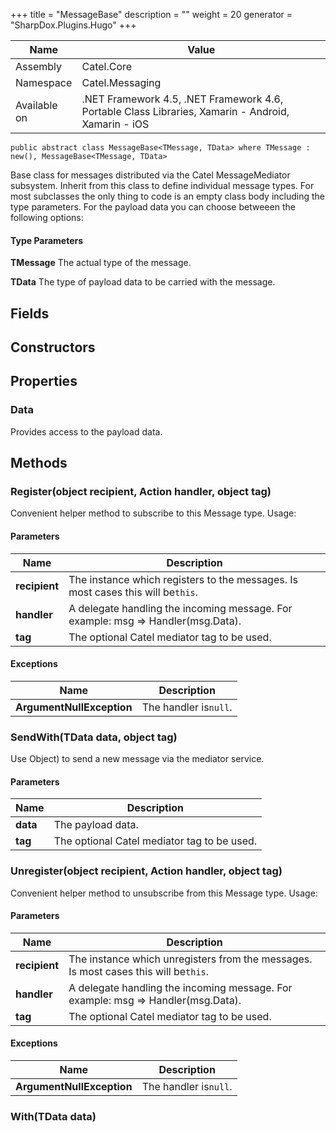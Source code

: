 

+++
title = "MessageBase" 
description = ""
weight = 20
generator = "SharpDox.Plugins.Hugo"
+++

Name|Value
---|---
Assembly|Catel.Core
Namespace|Catel.Messaging
Available on|.NET Framework 4.5, .NET Framework 4.6, Portable Class Libraries, Xamarin - Android, Xamarin - iOS

```
public abstract class MessageBase<TMessage, TData> where TMessage : new(), MessageBase<TMessage, TData> 
```

Base class for messages distributed via the Catel MessageMediator subsystem. Inherit from this class to define individual message types. For most subclasses the only thing to code is an empty class body including the type parameters. For the payload data you can choose betweeen the following options:

#### Type Parameters

**TMessage**
The actual type of the message.

**TData**
The type of payload data to be carried with the message.

## Fields

## Constructors

## Properties

### Data

Provides access to the payload data.

## Methods

### Register(object recipient, Action<TMessage> handler, object tag)

Convenient helper method to subscribe to this Message type. Usage:

#### Parameters

Name|Description
---|---
**recipient**|The instance which registers to the messages. Is most cases this will be`this`.
**handler**|A delegate handling the incoming message. For example: msg =&gt; Handler(msg.Data).
**tag**|The optional Catel mediator tag to be used.

#### Exceptions

Name|Description
---|---
**ArgumentNullException**|The handler is`null`.

### SendWith(TData data, object tag)

Use Object) to send a new message via the mediator service.

#### Parameters

Name|Description
---|---
**data**|The payload data.
**tag**|The optional Catel mediator tag to be used.

### Unregister(object recipient, Action<TMessage> handler, object tag)

Convenient helper method to unsubscribe from this Message type. Usage:

#### Parameters

Name|Description
---|---
**recipient**|The instance which unregisters from the messages. Is most cases this will be`this`.
**handler**|A delegate handling the incoming message. For example: msg =&gt; Handler(msg.Data).
**tag**|The optional Catel mediator tag to be used.

#### Exceptions

Name|Description
---|---
**ArgumentNullException**|The handler is`null`.

### With(TData data)

